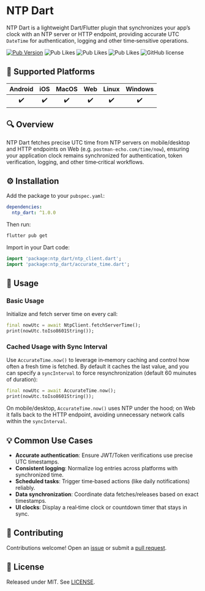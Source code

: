 # NTP Dart

NTP Dart is a lightweight Dart/Flutter plugin that synchronizes your app’s clock with an NTP server or HTTP endpoint, providing accurate UTC `DateTime` for authentication, logging and other time‑sensitive operations.

[![Pub Version](https://img.shields.io/pub/v/ntp_dart?style=flat-square&logo=dart)](https://pub.dev/packages/ntp_dart)
![Pub Likes](https://img.shields.io/pub/likes/ntp_dart)
![Pub Likes](https://img.shields.io/pub/points/ntp_dart)
![Pub Likes](https://img.shields.io/pub/popularity/ntp_dart)
![GitHub license](https://img.shields.io/github/license/enzo-desimone/check_app_version?style=flat-square)


## 📱 Supported Platforms

| Android | iOS | MacOS | Web | Linux | Windows |
|:-------:|:---:|:-----:|:---:|:-----:|:-------:|
|    ✔️   |  ✔️  |   ✔️  |  ✔️  |   ✔️  |    ✔️   |

## 🔍 Overview

NTP Dart fetches precise UTC time from NTP servers on mobile/desktop and HTTP endpoints on Web (e.g. `postman-echo.com/time/now`), ensuring your application clock remains synchronized for authentication, token verification, logging, and other time‑critical workflows.

## ⚙️ Installation

Add the package to your `pubspec.yaml`:

```yaml
dependencies:
  ntp_dart: ^1.0.0
```

Then run:

```bash
flutter pub get
```

Import in your Dart code:

```dart
import 'package:ntp_dart/ntp_client.dart';
import 'package:ntp_dart/accurate_time.dart';
```

## 🔧 Usage

### Basic Usage

Initialize and fetch server time on every call:

```dart
final nowUtc = await NtpClient.fetchServerTime();
print(nowUtc.toIso8601String());
```

### Cached Usage with Sync Interval

Use `AccurateTime.now()` to leverage in‑memory caching and control how often a fresh time is fetched. By default it caches the last value, and you can specify a `syncInterval` to force resynchronization (default 60 muinutes of duration):

```dart
final nowUtc = await AccurateTime.now();
print(nowUtc.toIso8601String());
```

On mobile/desktop, `AccurateTime.now()` uses NTP under the hood; on Web it falls back to the HTTP endpoint, avoiding unnecessary network calls within the `syncInterval`.

## 💡 Common Use Cases

* **Accurate authentication**: Ensure JWT/Token verifications use precise UTC timestamps.
* **Consistent logging**: Normalize log entries across platforms with synchronized time.
* **Scheduled tasks**: Trigger time‑based actions (like daily notifications) reliably.
* **Data synchronization**: Coordinate data fetches/releases based on exact timestamps.
* **UI clocks**: Display a real‑time clock or countdown timer that stays in sync.

## 🤝 Contributing

Contributions welcome! Open an [issue](https://github.com/enzo-desimone/ntp_dart/issues) or submit a [pull request](https://github.com/enzo-desimone/ntp_dart/pulls).

## 📃 License

Released under MIT. See [LICENSE](https://github.com/enzo-desimone/ntp_dart/blob/master/LICENSE).
